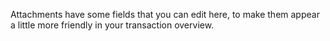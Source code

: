 Attachments have some fields that you can edit here, to make them appear a little more friendly in your transaction overview.